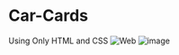 # Car-Cards
Using Only HTML and CSS
![Web](https://user-images.githubusercontent.com/108191553/219675864-e06c69f0-702a-44c2-a776-e011630f4725.png)
![image](https://user-images.githubusercontent.com/108191553/219676010-e6e5cd01-124f-44e4-a965-d9e0b30bb90c.png)
